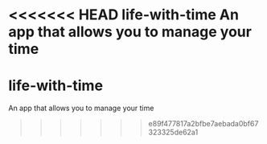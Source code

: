 <<<<<<< HEAD
life-with-time
An app that allows you to manage your time
=======
# life-with-time
An app that allows you to manage your time
>>>>>>> e89f477817a2bfbe7aebada0bf67323325de62a1
